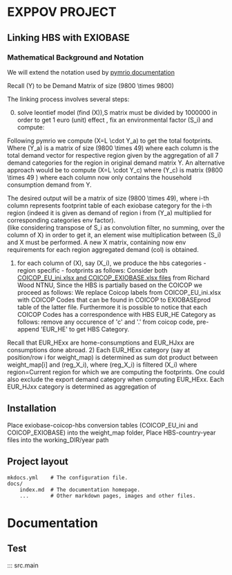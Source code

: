 # EXPPOV PROJECT

## Linking HBS with EXIOBASE


### Mathematical Background and Notation
We will extend the notation used by [pymrio documentation](https://pymrio.readthedocs.io/en/latest/math.html) 

Recall \(Y\) to be Demand Matrix of size \(9800 \times 9800\)

The linking process involves several steps:

0) solve leontief model (find \(X\)),S matrix must be divided by 1000000 in order to get 1 euro (unit) effect , fix an environmental factor \(S_i\) and compute:   

Following pymrio we compute \(X=L \cdot Y_a\) to get the total footprints. Where \(Y_a\) is a matrix of size \(9800 \times 49\) where each column is the total demand vector for respective region given by the aggregation of all 7 demand categories for the region in original demand matrix Y. 
An alternative approach would be to compute \(X=L \cdot Y_c\) where \(Y_c\) is matrix \(9800 \times 49 \) where each column now only contains the household consumption demand from Y.

The desired output will be a matrix of size \(9800 \times 49\), where i-th column  represents footprint table of each exiobase category for the i-th region (indeed it is given as demand of region i from \(Y_a\) multiplied for corresponding categories env factor).  
(like considering transpose of S_i as convolution filter, no summing, over the column of X) 
in order to get it, an element wise multiplication between \(S_i\) and X must be performed. A new X matrix, containing now env requirements for each region aggregated demand (col)  is obtained.

1) for each column of \(X\), say \(X_i\),  we produce the hbs categories - region specific - footprints as follows:
Consider both [COICOP_EU_ini.xlsx and COICOP_EXIOBASE.xlsx files](https://ntnu.app.box.com/v/EXIOBASEconcordances/folder/47855342420) from Richard Wood NTNU, Since the HBS is partially based on the COICOP we proceed as follows:
We replace Coicop labels from COICOP_EU_ini.xlsx with COICOP Codes that can be found in COICOP to EXIOBASEprod table of the latter file.
Furthermore it is possible to notice that each COICOP Codes has a correspondence with HBS EUR_HE Category as follows: remove  any occurence of 'c' and '.' from coicop code, pre-append 'EUR_HE' to get HBS Category. 

Recall that EUR_HExx are home-consumptions and EUR_HJxx are consumptions done abroad.
2) Each EUR_HExx category (say at position/row i for weight_map) is determined as sum dot product between weight_map[i] and \(reg_X_i\), where \(reg_X_i\) is filtered \(X_i\) where region=Current region for which we are computing the footprints. One could also exclude the export demand category when computing EUR_HExx.
Each EUR_HJxx category is determined as aggregation of 
 







## Installation

Place exiobase-coicop-hbs conversion tables (COICOP_EU_ini and COICOP_EXIOBASE) into the weight_map folder,
Place HBS-country-year files into the working_DIR/year path
   


## Project layout

    mkdocs.yml    # The configuration file.
    docs/
        index.md  # The documentation homepage.
        ...       # Other markdown pages, images and other files.

# Documentation

## Test
::: src.main

